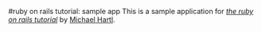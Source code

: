 #ruby on rails tutorial: sample app
This is a sample application for 
[*the ruby on rails tutorial*](http://railstutorial.org/)
by [Michael Hartl](http://michaelhartl.com/).
